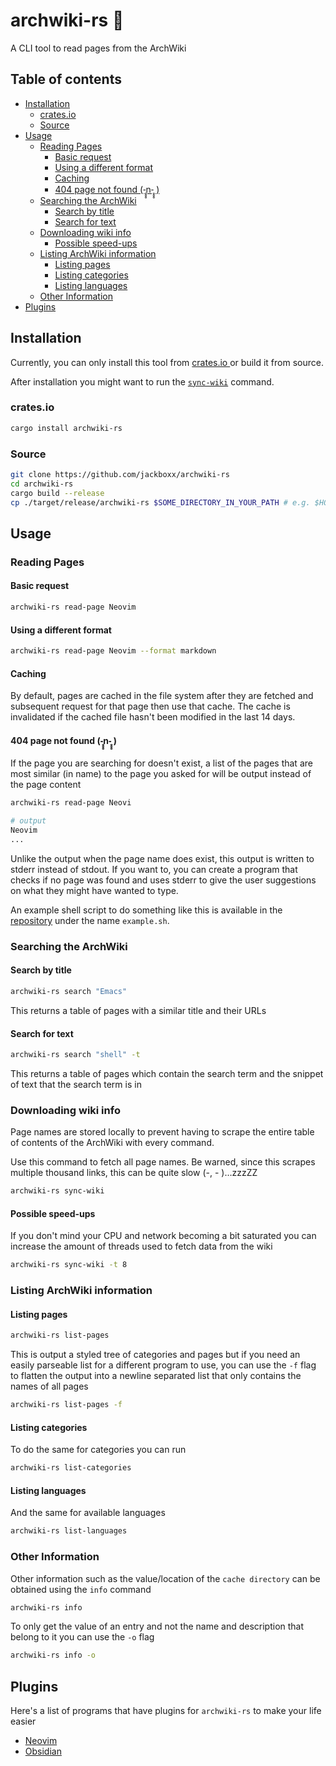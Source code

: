 # archwiki-rs 📖
A CLI tool to read pages from the ArchWiki

## Table of contents
- [Installation](#installation)
  * [crates.io](#cratesio)
  * [Source](#source)
- [Usage](#usage)
  * [Reading Pages](#reading-pages)
    + [Basic request](#basic-request)
    + [Using a different format](#using-a-different-format)
    + [Caching](#caching)
    + [404 page not found (-̥̥̥n-̥̥̥ )](#404-page-not-found--̥̥̥n-̥̥̥-)
  * [Searching the ArchWiki](#searching-the-archwiki)
    + [Search by title](#search-by-title)
    + [Search for text](#search-for-text)
  * [Downloading wiki info](#downloading-wiki-info)
    + [Possible speed-ups](#possible-speed-ups)
  * [Listing ArchWiki information](#listing-archwiki-information)
    + [Listing pages](#listing-pages)
    + [Listing categories](#listing-categories)
    + [Listing languages](#listing-languages)
  * [Other Information](#other-information)
- [Plugins](#plugins)

## Installation
Currently, you can only install this tool from [ crates.io ](https://crates.io/crates/archwiki-rs) 
or build it from source.

After installation you might want to run the [`sync-wiki`](#downloading-wiki-info) command.

### crates.io

```sh
cargo install archwiki-rs
```
### Source

```sh
git clone https://github.com/jackboxx/archwiki-rs
cd archwiki-rs
cargo build --release
cp ./target/release/archwiki-rs $SOME_DIRECTORY_IN_YOUR_PATH # e.g. $HOME/.cargo/bin
```

## Usage

### Reading Pages

#### Basic request

```sh
archwiki-rs read-page Neovim
```

#### Using a different format
```sh
archwiki-rs read-page Neovim --format markdown
```

#### Caching

By default, pages are cached in the file system after they are fetched and subsequent
request for that page then use that cache. The cache is invalidated if the cached file hasn't 
been modified in the last 14 days.

#### 404 page not found (-̥̥̥n-̥̥̥ )

If the page you are searching for doesn't exist, a list of the pages that are most similar
(in name) to the page you asked for will be output instead of the page content 

```sh
archwiki-rs read-page Neovi

# output
Neovim
...
```

Unlike the output when the page name does exist, this output is written to stderr instead
of stdout. If you want to, you can create a program that checks if no page was found and
uses stderr to give the user suggestions on what they might have wanted to type.


An example shell script to do something like this is available in the [repository](https://github.com/jackboxx/archwiki-rs)
under the name `example.sh`.

### Searching the ArchWiki

#### Search by title

```sh
archwiki-rs search "Emacs"
```

This returns a table of pages with a similar title and their URLs 

#### Search for text

```sh
archwiki-rs search "shell" -t
```

This returns a table of pages which contain the search term and the snippet of text
that the search term is in

### Downloading wiki info

Page names are stored locally to prevent having to scrape the entire table of contents of
the ArchWiki with every command.

Use this command to fetch all page names. 
Be warned, since this scrapes multiple thousand links, this can be quite  slow (-, - )…zzzZZ

```sh
archwiki-rs sync-wiki
```

#### Possible speed-ups

If you don't mind your CPU and network becoming a bit saturated you can increase the
amount of threads used to fetch data from the wiki

```sh
archwiki-rs sync-wiki -t 8
```

### Listing ArchWiki information

#### Listing pages

```sh
archwiki-rs list-pages
```

This is output a styled tree of categories and pages but if you need an easily parseable
list for a different program to use, you can use the `-f` flag to flatten the output into a
newline separated list that only contains the names of all pages

```sh
archwiki-rs list-pages -f
```

#### Listing categories

To do the same for categories you can run

```sh
archwiki-rs list-categories
```

#### Listing languages

And the same for available languages

```sh
archwiki-rs list-languages
```

### Other Information

Other information such as the value/location of the `cache directory` can be obtained
using the `info` command

```sh
archwiki-rs info
```

To only get the value of an entry and not the name and description that belong to it you
can use the `-o` flag

```sh
archwiki-rs info -o
```

## Plugins

Here's a list of programs that have plugins for `archwiki-rs` to make your life easier

- [Neovim](https://github.com/Jackboxx/archwiki-nvim)
- [Obsidian](https://github.com/Jackboxx/archwiki-obsidian)
